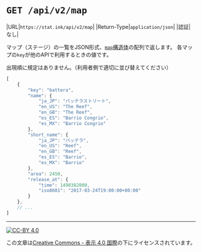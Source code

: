 `GET /api/v2/map`
=================

|URL|`https://stat.ink/api/v2/map`|
|Return-Type|`application/json`|
|認証|なし|

マップ（ステージ）の一覧をJSON形式、[`map`構造体](struct/map.md)の配列で返します。
各マップの`key`が他のAPIで利用するときの値です。

出現順に規定はありません。（利用者側で適切に並び替えてください）

```js
[
    {
        "key": "battera",
        "name": {
            "ja_JP": "バッテラストリート",
            "en_US": "The Reef",
            "en_GB": "The Reef",
            "es_ES": "Barrio Congrio",
            "es_MX": "Barrio Congrio"
        },
        "short_name": {
            "ja_JP": "バッテラ",
            "en_US": "Reef",
            "en_GB": "Reef",
            "es_ES": "Barrio",
            "es_MX": "Barrio"
        },
        "area": 2450,
        "release_at": {
            "time": 1490382000,
            "iso8601": "2017-03-24T19:00:00+00:00"
        }
    },
    // ...
]
```

----

[![CC-BY 4.0](https://stat.ink/static-assets/cc/cc-by.svg)](http://creativecommons.org/licenses/by/4.0/deed.ja)

この文章は[Creative Commons - 表示 4.0 国際](http://creativecommons.org/licenses/by/4.0/deed.ja)の下にライセンスされています。
